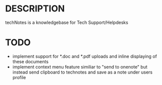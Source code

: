 # DESCRIPTION

techNotes is a knowledgebase for Tech Support/Helpdesks

# TODO

* implement support for *.doc and *.pdf uploads and inline displaying of these documents
* implement context menu feature similiar to "send to onenote" but instead send clipboard to technotes and save as a note under users profile

